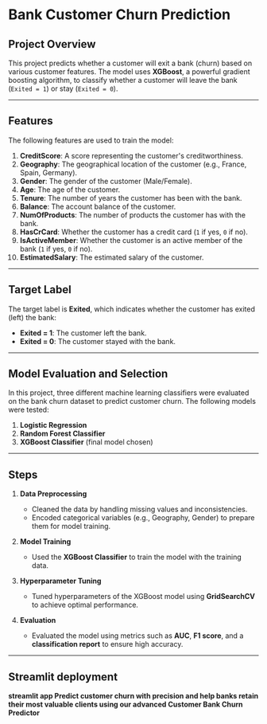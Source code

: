 # Bank Customer Churn Prediction  

## Project Overview  
This project predicts whether a customer will exit a bank (churn) based on various customer features. The model uses **XGBoost**, a powerful gradient boosting algorithm, to classify whether a customer will leave the bank (`Exited = 1`) or stay (`Exited = 0`).  

---

## Features  
The following features are used to train the model:  

1. **CreditScore**: A score representing the customer's creditworthiness.  
2. **Geography**: The geographical location of the customer (e.g., France, Spain, Germany).  
3. **Gender**: The gender of the customer (Male/Female).  
4. **Age**: The age of the customer.  
5. **Tenure**: The number of years the customer has been with the bank.  
6. **Balance**: The account balance of the customer.  
7. **NumOfProducts**: The number of products the customer has with the bank.  
8. **HasCrCard**: Whether the customer has a credit card (`1` if yes, `0` if no).  
9. **IsActiveMember**: Whether the customer is an active member of the bank (`1` if yes, `0` if no).  
10. **EstimatedSalary**: The estimated salary of the customer.  

---

## Target Label  
The target label is **Exited**, which indicates whether the customer has exited (left) the bank:  

- **Exited = 1**: The customer left the bank.  
- **Exited = 0**: The customer stayed with the bank.  

---

## Model Evaluation and Selection  
In this project, three different machine learning classifiers were evaluated on the bank churn dataset to predict customer churn. The following models were tested:  

1. **Logistic Regression**  
2. **Random Forest Classifier**  
3. **XGBoost Classifier** (final model chosen)  

---

## Steps  

1. **Data Preprocessing**  
   - Cleaned the data by handling missing values and inconsistencies.  
   - Encoded categorical variables (e.g., Geography, Gender) to prepare them for model training.  

2. **Model Training**  
   - Used the **XGBoost Classifier** to train the model with the training data.  

3. **Hyperparameter Tuning**  
   - Tuned hyperparameters of the XGBoost model using **GridSearchCV** to achieve optimal performance.  

4. **Evaluation**  
   - Evaluated the model using metrics such as **AUC**, **F1 score**, and a **classification report** to ensure high accuracy.  

---
## Streamlit deployment
**streamlit app Predict customer churn with precision and help banks retain their most valuable clients using our advanced Customer Bank Churn Predictor**
